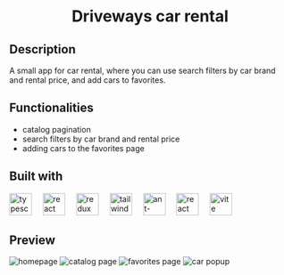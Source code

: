 <h1 align="center">Driveways car rental</h1>

<h2>Description</h2>
<p>A small app for car rental, where you can use search filters by car brand and rental price, and add cars to favorites.</p>

<h2>Functionalities</h2>
<ul>
  <li>catalog pagination</li>
  <li>search filters by car brand and rental price</li>
  <li>adding cars to the favorites page</li>
</ul>

<h2>Built with</h2>
<div align="left">
  <img src="https://cdn.jsdelivr.net/gh/devicons/devicon/icons/typescript/typescript-original.svg" height="40" alt="typescript logo"  />
  <img width="12" />
  <img src="https://cdn.jsdelivr.net/gh/devicons/devicon/icons/react/react-original.svg" height="40" alt="react logo"  />
  <img width="12" />
  <img src="https://cdn.simpleicons.org/redux/764ABC" height="40" alt="redux logo"  />
  <img width="12" />
  <img src="https://img.icons8.com/color/48/tailwindcss.png" alt="tailwindcss" width="40" height="40"/>
  <img width="12" />
  <img src="https://gw.alipayobjects.com/zos/rmsportal/KDpgvguMpGfqaHPjicRK.svg" width="40" height="40" alt="ant-design" />
  <img width="12" />
  <img src="https://velog.velcdn.com/images/cjy0029/post/5160dec4-e600-4229-8d01-a718842ca10a/reactrouter.jpeg" width="40" height="40" alt="react router" />
  <img width="12" />
  <img src="https://img.icons8.com/fluency/48/vite.png" alt="vite" width="40" height="40"/>
</div>

<h2>Preview</h2>
<img src="https://i.imgur.com/ghvHHJS.png" alt="homepage" />
<img src="https://i.imgur.com/a7wcaUC.png" alt="catalog page" />
<img src="https://i.imgur.com/u7isz9w.png" alt="favorites page" />
<img src="https://i.imgur.com/cbKs80u.png" alt="car popup" />

